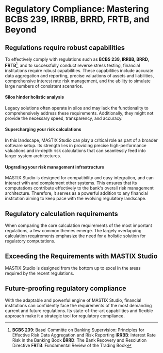 # Regulatory Compliance: Mastering BCBS 239, IRRBB, BRRD, FRTB, and Beyond

## Regulations requi﻿re robust capabilities
To effectively comply with regulations such as **BCBS 239, IRRBB, BRRD, FRTB**[^1], and to successfully conduct reverse stress testing, financial institutions require 
robust capabilities. These capabilities include accurate data aggregation and reporting, precise valuations of assets and liabilities, comprehensive interest rate 
risk management, and the ability to simulate large numbers of consistent scenarios.

#### Silos hinder holistic analysis
Legacy solutions often operate in silos and may lack the functionality to comprehensively address these requirements. Additionally, 
they might not provide the necessary speed, transparency, and accuracy.

#### Supercharging your risk calculations
In this landscape, MASTIX Studio can play a critical role as part of a broader software setup. Its strength lies in providing precise 
high-performance valuations and in-depth risk calculations that can seamlessly feed into larger system architectures.

#### Upgrading your risk management infrastructure
MASTIX Studio is designed for compatibility and easy integration, and can interact with and complement other systems. 
This ensures that its computations contribute effectively to the bank's overall risk management architecture. 
Therefore, it serves as a powerful addition to any financial institution aiming to keep pace with the evolving regulatory landscape.

[^1]: **BCBS 239**: Basel Committe on Banking Supervision: Principles for Effective Risk Data Aggregation and Risk Reporting
  **IRRBB**: Interest Rate Risk in the Banking Book
  **BRRD**: The Bank Recovery and Resolution Directive
  **FRTB**: Fundamental Review of the Trading Book

## Regulatory calculation requirements
When comparing the core calculation requirements of the most important regulations, a few common themes emerge. 
The largely overlapping calculation requirements emphasize the need for a holistic solution for regulatory computations.

## Exceeding the Requirements with MASTIX Studio
MASTIX Studio is designed from the bottom up to excel in the areas required by the recent regulations.

## Future-proofing regulatory compliance
With the adaptable and powerful engine of MASTIX Studio, financial institutions can confidently face the requirements of the most demanding current and future regulations. 
Its state-of-the-art capabilities and flexible approach make it a strategic tool for regulatory compliance.

